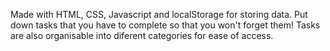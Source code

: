 Made with HTML, CSS, Javascript and localStorage for storing data. Put down tasks that you have to complete so that you won't forget them! Tasks are also organisable into diferent categories for ease of access.
